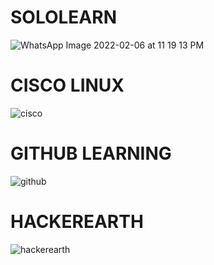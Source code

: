 # SOLOLEARN
![WhatsApp Image 2022-02-06 at 11 19 13 PM](https://user-images.githubusercontent.com/60250791/152694558-aab8183c-7d1a-4aa5-8231-ee6cd2a6fa24.jpeg)

# CISCO LINUX
![cisco](https://user-images.githubusercontent.com/60250791/152694678-421baacd-2a1d-4e32-a4ba-59ff588cfff5.jpeg)

# GITHUB LEARNING
![github](https://user-images.githubusercontent.com/60250791/152694699-771a10d4-f134-4ef9-8394-34fad7fcfaef.png)

# HACKEREARTH
![hackerearth](https://user-images.githubusercontent.com/60250791/152694716-e3d00930-68ff-4f27-8655-bb9a6463277c.png)
